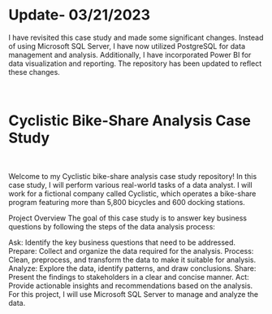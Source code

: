 # Update- 03/21/2023
I have revisited this case study and made some significant changes. Instead of using Microsoft SQL Server, I have now utilized PostgreSQL for data management and analysis. Additionally, I have incorporated Power BI for data visualization and reporting. The repository has been updated to reflect these changes.

<br>

# Cyclistic Bike-Share Analysis Case Study

<br>

Welcome to my Cyclistic bike-share analysis case study repository! In this case study, I will perform various real-world tasks of a data analyst. I will work for a fictional company called Cyclistic, which operates a bike-share program featuring more than 5,800 bicycles and 600 docking stations.


Project Overview
The goal of this case study is to answer key business questions by following the steps of the data analysis process:

Ask: Identify the key business questions that need to be addressed.
Prepare: Collect and organize the data required for the analysis.
Process: Clean, preprocess, and transform the data to make it suitable for analysis.
Analyze: Explore the data, identify patterns, and draw conclusions.
Share: Present the findings to stakeholders in a clear and concise manner.
Act: Provide actionable insights and recommendations based on the analysis.
For this project, I will use Microsoft SQL Server to manage and analyze the data.
